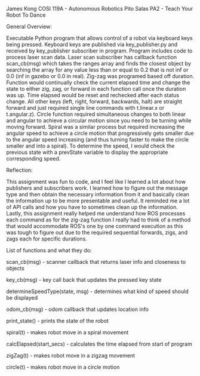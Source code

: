 James Kong
COSI 119A - Autonomous Robotics
Pito Salas
PA2 - Teach Your Robot To Dance

General Overview:

Executable Python program that allows control of a robot via keyboard keys being pressed. Keyboard keys are published via key_publisher.py and received by key_publisher subscriber in program. Program includes code to process laser scan data. Laser scan subscriber has callback function scan_cb(msg) which takes the ranges array and finds the closest object by searching the array for any value less than or equal to 0.2 that is not inf or 0.0 (inf in gazebo or 0.0 in real). Zig-zag was programed based off duration. Function would continually check the current elapsed time and change the state to either zig, zag, or forward in each function call once the duration was up. Time elapsed would be reset and rechecked after each status change. All other keys (left, right, forward, backwards, halt) are straight forward and just required single line commands with t.linear.x or t.angular.z). Circle function required simultaneous changes to both linear and angular to achieve a circular motion since you need to be turning while moving forward. Spiral was a similar process but required increasing the angular speed to achieve a circle motion that progressively gets smaller due to the angular speed increasing (and thus turning faster to make the circle smaller and into a spiral). To determine the speed, I would check the previous state with a prevState variable to display the appropriate corresponding speed. 

Reflection: 

This assignment was fun to code, and I feel like I learned a lot about how publishers and subscribers work. I learned how to figure out the message type and then obtain the necessary information from it and basically clean the information up to be more presentable and useful. It reminded me a lot of API calls and how you have to sometimes clean up the information. Lastly, this assignment really helped me understand how ROS processes each command as for the zig-zag function I really had to think of a method that would accommodate ROS's one by one command execution as this was tough to figure out due to the required sequential forwards, zigs, and zags each for specific durations.

List of functions and what they do:

scan_cb(msg) - scanner callback that returns laser info and closeness to objects

key_cb(msg) - key call back that updates the pressed key state

determineSpeedType(state, msg) - determines what kind of speed should be displayed

odom_cb(msg) - odom callback that updates location info

print_state() - prints the state of the robot

spiral(t) - makes robot move in a spiral movement

calcElapsed(start_secs) - calculates the time elapsed from start of program

zigZag(t) - makes robot move in a zigzag movement

circle(t) - makes robot move in a circle motion